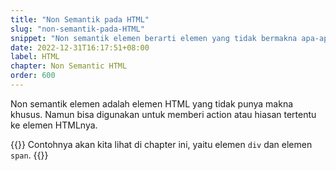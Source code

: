 ```yaml
---
title: "Non Semantik pada HTML"
slug: "non-semantik-pada-HTML"
snippet: "Non semantik elemen berarti elemen yang tidak bermakna apa-apa dan tidak punya tampilan otomatis khusus"
date: 2022-12-31T16:17:51+08:00
label: HTML
chapter: Non Semantic HTML
order: 600
---
```


Non semantik elemen adalah elemen HTML yang tidak punya makna khusus. Namun bisa digunakan untuk memberi action atau hiasan tertentu ke elemen HTMLnya.


{{<alert class="comment">}}
Contohnya akan kita lihat di chapter ini, yaitu elemen `div` dan elemen `span`.
{{</alert>}}


